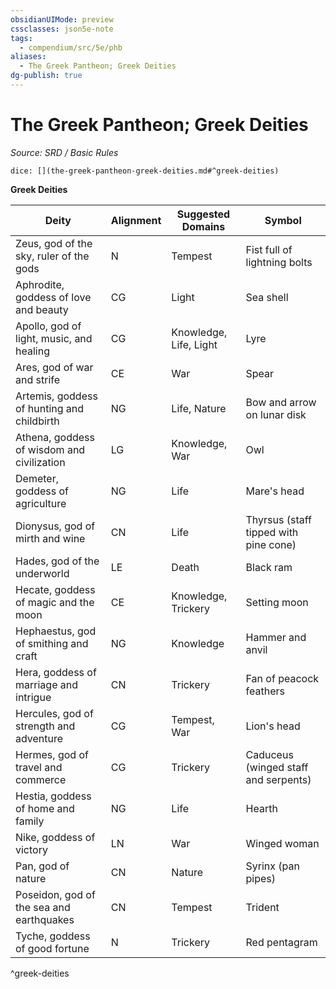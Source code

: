 ```yaml
---
obsidianUIMode: preview
cssclasses: json5e-note
tags:
  - compendium/src/5e/phb
aliases:
  - The Greek Pantheon; Greek Deities
dg-publish: true
---
```

# The Greek Pantheon; Greek Deities
*Source: SRD / Basic Rules* 

`dice: [](the-greek-pantheon-greek-deities.md#^greek-deities)`

**Greek Deities**

| Deity | Alignment | Suggested Domains | Symbol |
|-------|-----------|-------------------|--------|
| Zeus, god of the sky, ruler of the gods | N | Tempest | Fist full of lightning bolts |
| Aphrodite, goddess of love and beauty | CG | Light | Sea shell |
| Apollo, god of light, music, and healing | CG | Knowledge, Life, Light | Lyre |
| Ares, god of war and strife | CE | War | Spear |
| Artemis, goddess of hunting and childbirth | NG | Life, Nature | Bow and arrow on lunar disk |
| Athena, goddess of wisdom and civilization | LG | Knowledge, War | Owl |
| Demeter, goddess of agriculture | NG | Life | Mare's head |
| Dionysus, god of mirth and wine | CN | Life | Thyrsus (staff tipped with pine cone) |
| Hades, god of the underworld | LE | Death | Black ram |
| Hecate, goddess of magic and the moon | CE | Knowledge, Trickery | Setting moon |
| Hephaestus, god of smithing and craft | NG | Knowledge | Hammer and anvil |
| Hera, goddess of marriage and intrigue | CN | Trickery | Fan of peacock feathers |
| Hercules, god of strength and adventure | CG | Tempest, War | Lion's head |
| Hermes, god of travel and commerce | CG | Trickery | Caduceus (winged staff and serpents) |
| Hestia, goddess of home and family | NG | Life | Hearth |
| Nike, goddess of victory | LN | War | Winged woman |
| Pan, god of nature | CN | Nature | Syrinx (pan pipes) |
| Poseidon, god of the sea and earthquakes | CN | Tempest | Trident |
| Tyche, goddess of good fortune | N | Trickery | Red pentagram |
^greek-deities